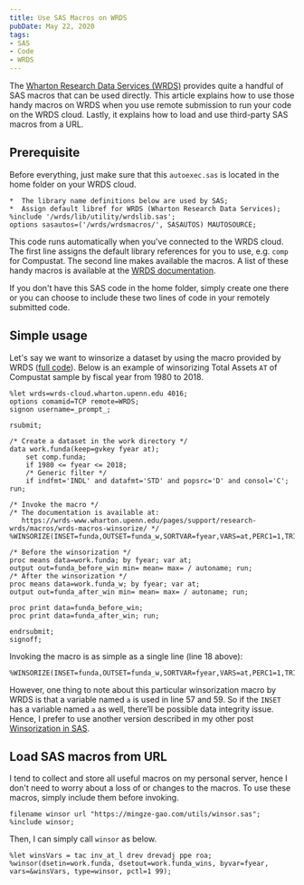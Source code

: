 ```yaml
---
title: Use SAS Macros on WRDS
pubDate: May 22, 2020
tags:
- SAS
- Code
- WRDS
---
```


The [Wharton Research Data Services (WRDS)](https://wrds-www.wharton.upenn.edu/) provides quite a handful of SAS macros that can be used directly. This article explains how to use those handy macros on WRDS when you use remote submission to run your code on the WRDS cloud. Lastly, it explains how to load and use third-party SAS macros from a URL.

## Prerequisite

Before everything, just make sure that this `autoexec.sas` is located in the home folder on your WRDS cloud.

```sas
*  The library name definitions below are used by SAS;
*  Assign default libref for WRDS (Wharton Research Data Services);
%include '/wrds/lib/utility/wrdslib.sas';
options sasautos=('/wrds/wrdsmacros/', SASAUTOS) MAUTOSOURCE;
```

This code runs automatically when you've connected to the WRDS cloud. The first line assigns the default library references for you to use, e.g. `comp` for Compustat. The second line makes available the macros. A list of these handy macros is available at the [WRDS documentation](https://wrds-www.wharton.upenn.edu/pages/support/research-wrds/macros/).

If you don't have this SAS code in the home folder, simply create one there or you can choose to include these two lines of code in your remotely submitted code.

## Simple usage

Let's say we want to winsorize a dataset by using the macro provided by WRDS ([full code](https://wrds-www.wharton.upenn.edu/pages/support/research-wrds/macros/wrds-macros-winsorize/)). Below is an example of winsorizing Total Assets `AT` of Compustat sample by fiscal year from 1980 to 2018.

```sas[class="line-numbers"]
%let wrds=wrds-cloud.wharton.upenn.edu 4016;
options comamid=TCP remote=WRDS;
signon username=_prompt_;

rsubmit;

/* Create a dataset in the work directory */
data work.funda(keep=gvkey fyear at);
    set comp.funda;
    if 1980 <= fyear <= 2018;
    /* Generic filter */
    if indfmt='INDL' and datafmt='STD' and popsrc='D' and consol='C';
run;

/* Invoke the macro */
/* The documentation is available at:
   https://wrds-www.wharton.upenn.edu/pages/support/research-wrds/macros/wrds-macros-winsorize/ */
%WINSORIZE(INSET=funda,OUTSET=funda_w,SORTVAR=fyear,VARS=at,PERC1=1,TRIM=0);

/* Before the winsorization */
proc means data=work.funda; by fyear; var at; 
output out=funda_before_win min= mean= max= / autoname; run;
/* After the winsorization */
proc means data=work.funda_w; by fyear; var at;
output out=funda_after_win min= mean= max= / autoname; run;

proc print data=funda_before_win;
proc print data=funda_after_win; run;

endrsubmit;
signoff;
```

Invoking the macro is as simple as a single line (line 18 above):

```sas
%WINSORIZE(INSET=funda,OUTSET=funda_w,SORTVAR=fyear,VARS=at,PERC1=1,TRIM=0);
```

However, one thing to note about this particular winsorization macro by WRDS is that a variable named `a` is used in line 57 and 59. So if the `INSET` has a variable named `a` as well, there’ll be possible data integrity issue. Hence, I prefer to use another version described in my other post [Winsorization in SAS](https://mingze-gao.com/posts/winsorization-in-sas/).

## Load SAS macros from URL

I tend to collect and store all useful macros on my personal server, hence I don't need to worry about a loss of or changes to the macros. To use these macros, simply include them before invoking.

```sas
filename winsor url "https://mingze-gao.com/utils/winsor.sas";
%include winsor;
```

Then, I can simply call `winsor` as below.

```sas
%let winsVars = tac inv_at_l drev drevadj ppe roa;
%winsor(dsetin=work.funda, dsetout=work.funda_wins, byvar=fyear, vars=&winsVars, type=winsor, pctl=1 99);
```
